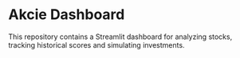 # Akcie Dashboard

This repository contains a Streamlit dashboard for analyzing stocks, tracking historical scores and simulating investments.
